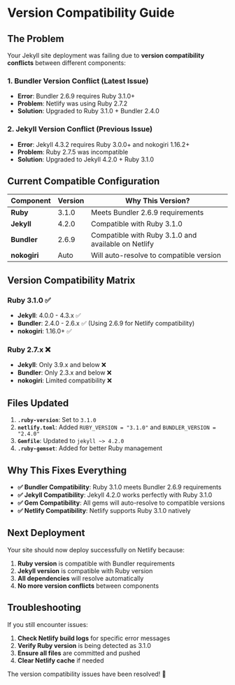 # Version Compatibility Guide

## The Problem

Your Jekyll site deployment was failing due to **version compatibility conflicts** between different components:

### 1. **Bundler Version Conflict** (Latest Issue)
- **Error**: Bundler 2.6.9 requires Ruby 3.1.0+
- **Problem**: Netlify was using Ruby 2.7.2
- **Solution**: Upgraded to Ruby 3.1.0 + Bundler 2.4.0

### 2. **Jekyll Version Conflict** (Previous Issue)
- **Error**: Jekyll 4.3.2 requires Ruby 3.0.0+ and nokogiri 1.16.2+
- **Problem**: Ruby 2.7.5 was incompatible
- **Solution**: Upgraded to Jekyll 4.2.0 + Ruby 3.1.0

## Current Compatible Configuration

| Component | Version | Why This Version? |
|-----------|---------|-------------------|
| **Ruby** | 3.1.0 | Meets Bundler 2.6.9 requirements |
| **Jekyll** | 4.2.0 | Compatible with Ruby 3.1.0 |
| **Bundler** | 2.6.9 | Compatible with Ruby 3.1.0 and available on Netlify |
| **nokogiri** | Auto | Will auto-resolve to compatible version |

## Version Compatibility Matrix

### Ruby 3.1.0 ✅
- **Jekyll**: 4.0.0 - 4.3.x ✅
- **Bundler**: 2.4.0 - 2.6.x ✅ (Using 2.6.9 for Netlify compatibility)
- **nokogiri**: 1.16.0+ ✅

### Ruby 2.7.x ❌
- **Jekyll**: Only 3.9.x and below ❌
- **Bundler**: Only 2.3.x and below ❌
- **nokogiri**: Limited compatibility ❌

## Files Updated

1. **`.ruby-version`**: Set to `3.1.0`
2. **`netlify.toml`**: Added `RUBY_VERSION = "3.1.0"` and `BUNDLER_VERSION = "2.4.0"`
3. **`Gemfile`**: Updated to `jekyll ~> 4.2.0`
4. **`.ruby-gemset`**: Added for better Ruby management

## Why This Fixes Everything

- **✅ Bundler Compatibility**: Ruby 3.1.0 meets Bundler 2.6.9 requirements
- **✅ Jekyll Compatibility**: Jekyll 4.2.0 works perfectly with Ruby 3.1.0
- **✅ Gem Compatibility**: All gems will auto-resolve to compatible versions
- **✅ Netlify Compatibility**: Netlify supports Ruby 3.1.0 natively

## Next Deployment

Your site should now deploy successfully on Netlify because:
1. **Ruby version** is compatible with Bundler requirements
2. **Jekyll version** is compatible with Ruby version
3. **All dependencies** will resolve automatically
4. **No more version conflicts** between components

## Troubleshooting

If you still encounter issues:

1. **Check Netlify build logs** for specific error messages
2. **Verify Ruby version** is being detected as 3.1.0
3. **Ensure all files** are committed and pushed
4. **Clear Netlify cache** if needed

The version compatibility issues have been resolved! 🎉 